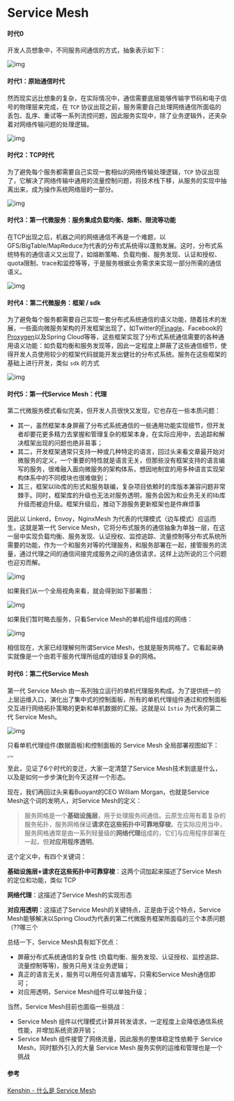 # Service Mesh



#### 时代0

开发人员想象中，不同服务间通信的方式，抽象表示如下：

![img](assets/v2-2a182cea5ab0f7d625776a9446cd596b_720w.jpg)



#### 时代1：原始通信时代

然而现实远比想象的复杂，在实际情况中，通信需要底层能够传输字节码和电子信号的物理层来完成，在 `TCP` 协议出现之前，服务需要自己处理网络通信所面临的丢包、乱序、重试等一系列流控问题，因此服务实现中，除了业务逻辑外，还夹杂着对网络传输问题的处理逻辑。

![img](assets/v2-1443e6bebd93d5e6bb1c18197676d29b_720w.jpg)



#### 时代2：TCP时代

为了避免每个服务都需要自己实现一套相似的网络传输处理逻辑，`TCP` 协议出现了，它解决了网络传输中通用的流量控制问题，将技术栈下移，从服务的实现中抽离出来，成为操作系统网络层的一部分。

![img](assets/v2-9e6c4c6b4229b947b4efdf63de86f695_720w.jpg)



#### 时代3：第一代微服务：服务集成负载均衡、熔断、限流等功能

在TCP出现之后，机器之间的网络通信不再是一个难题，以GFS/BigTable/MapReduce为代表的分布式系统得以蓬勃发展。这时，分布式系统特有的通信语义又出现了，如熔断策略、负载均衡、服务发现、认证和授权、quota限制、trace和监控等等，于是服务根据业务需求来实现一部分所需的通信语义。

![img](assets/v2-b31cc447637c71b887ac80c0bfa680d4_720w.jpg)



#### 时代4：第二代微服务：框架 / sdk

为了避免每个服务都需要自己实现一套分布式系统通信的语义功能，随着技术的发展，一些面向微服务架构的开发框架出现了，如Twitter的[Finagle](https://link.zhihu.com/?target=https%3A//finagle.github.io/)、Facebook的[Proxygen](https://link.zhihu.com/?target=https%3A//code.facebook.com/posts/1503205539947302)以及Spring Cloud等等，这些框架实现了分布式系统通信需要的各种通用语义功能：如负载均衡和服务发现等，因此一定程度上屏蔽了这些通信细节，使得开发人员使用较少的框架代码就能开发出健壮的分布式系统。服务在这些框架的基础上进行开发，类似 `sdk` 的方式

![img](assets/v2-9382bf9facb290eceed01d998ac2ef44_720w.jpg)



#### 时代5：第一代Service Mesh：代理

第二代微服务模式看似完美，但开发人员很快又发现，它也存在一些本质问题：

- 其一，虽然框架本身屏蔽了分布式系统通信的一些通用功能实现细节，但开发者却要花更多精力去掌握和管理复杂的框架本身，在实际应用中，去追踪和解决框架出现的问题也绝非易事；
- 其二，开发框架通常只支持一种或几种特定的语言，回过头来看文章最开始对微服务的定义，一个重要的特性就是语言无关，但那些没有框架支持的语言编写的服务，很难融入面向微服务的架构体系，想因地制宜的用多种语言实现架构体系中的不同模块也很难做到；
- 其三，框架以lib库的形式和服务联编，复杂项目依赖时的库版本兼容问题非常棘手。同时，框架库的升级也无法对服务透明，服务会因为和业务无关的lib库升级而被迫升级。框架升级后，推动下游服务更新框架也是件麻烦事

因此以 Linkerd，Envoy，NginxMesh 为代表的代理模式（边车模式）应运而生，这就是第一代 Service Mesh，它将分布式服务的通信抽象为单独一层，在这一层中实现负载均衡、服务发现、认证授权、监控追踪、流量控制等分布式系统所需要的功能，作为一个和服务对等的代理服务，和服务部署在一起，接管服务的流量，通过代理之间的通信间接完成服务之间的通信请求，这样上边所说的三个问题也迎刃而解。

![img](assets/v2-e5660d35a311467c3323f10ebf2fb9a5_720w.jpg)

如果我们从一个全局视角来看，就会得到如下部署图：

![img](https://pic4.zhimg.com/80/v2-8a9cc161a34d97f36ead06d0abc5b1fb_720w.jpg)

如果我们暂时略去服务，只看Service Mesh的单机组件组成的网络：

![img](https://pic2.zhimg.com/80/v2-ee0bde35f9ec79bf38feda98550b8f71_1440w.jpg)

相信现在，大家已经理解何所谓Service Mesh，也就是服务网格了。它看起来确实就像是一个由若干服务代理所组成的错综复杂的网格。



#### 时代6：第二代Service Mesh

第一代 Service Mesh 由一系列独立运行的单机代理服务构成。为了提供统一的上层运维入口，演化出了集中式的控制面板，所有的单机代理组件通过和控制面板交互进行网络拓扑策略的更新和单机数据的汇报。这就是以 `Istio` 为代表的第二代 Service Mesh。

![img](assets/v2-546ed82e25d83a2cb404b0a3f526f9c6_1440w.jpg)

只看单机代理组件(数据面板)和控制面板的 Service Mesh 全局部署视图如下：

<img src="assets/v2-8686840abd3de29e5cb6e8dcfa78182f_1440w.jpg" alt="img" style="zoom: 33%;" />



至此，见证了6个时代的变迁，大家一定清楚了Service Mesh技术到底是什么，以及是如何一步步演化到今天这样一个形态。



现在，我们再回过头来看Buoyant的CEO William Morgan，也就是Service Mesh这个词的发明人，对Service Mesh的定义：

> 服务网格是一个**基础设施层**，用于处理服务间通信。云原生应用有着复杂的服务拓扑，服务网格保证**请求在这些拓扑中可靠地穿梭**。在实际应用当中，服务网格通常是由一系列轻量级的**网络代理**组成的，它们与应用程序部署在一起，但**对应用程序透明**。

这个定义中，有四个关键词：

**基础设施层+请求在这些拓扑中可靠穿梭**：这两个词加起来描述了Service Mesh的定位和功能，类似 TCP

**网络代理**：这描述了Service Mesh的实现形态

**对应用透明**：这描述了Service Mesh的关键特点，正是由于这个特点，Service Mesh能够解决以Spring Cloud为代表的第二代微服务框架所面临的三个本质问题（??哪三个



总结一下，Service Mesh具有如下优点：

- 屏蔽分布式系统通信的复杂性 (负载均衡、服务发现、认证授权、监控追踪、流量控制等等)，服务只用关注业务逻辑；
- 真正的语言无关，服务可以用任何语言编写，只需和Service Mesh通信即可；
- 对应用透明，Service Mesh组件可以单独升级；



当然，Service Mesh目前也面临一些挑战：

- Service Mesh 组件以代理模式计算并转发请求，一定程度上会降低通信系统性能，并增加系统资源开销；
- Service Mesh 组件接管了网络流量，因此服务的整体稳定性依赖于 Service Mesh，同时额外引入的大量 Service Mesh 服务实例的运维和管理也是一个挑战



#### 参考

[Kenshin - 什么是 Service Mesh](https://zhuanlan.zhihu.com/p/61901608)